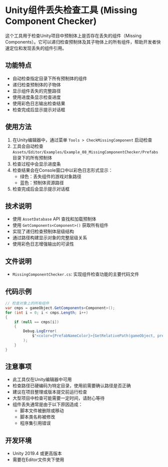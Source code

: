# Unity组件丢失检查工具 (Missing Component Checker)

这个工具用于检查Unity项目中预制体上是否存在丢失的组件（Missing Components）。它可以递归检查预制体及其子物体上的所有组件，帮助开发者快速定位和发现丢失的组件引用。

## 功能特点

- 自动检查指定目录下所有预制体的组件
- 递归检查预制体的子物体
- 显示组件丢失的完整路径
- 使用进度条显示检查进度
- 使用彩色日志输出检查结果
- 检查完成后显示提示对话框

## 使用方法

1. 在Unity编辑器中，通过菜单 `Tools > CheckMissingComponent` 启动检查
2. 工具会自动检查 `Assets/Editor/Examples/Example_08_MissingComponentChecker/Prefabs` 目录下的所有预制体
3. 检查过程中会显示进度条
4. 检查结果会在Console窗口中以彩色日志形式显示：
   - 绿色：丢失组件的游戏对象路径
   - 蓝色：预制体资源路径
5. 检查完成后会显示提示对话框

## 技术说明

- 使用 `AssetDatabase` API 查找和加载预制体
- 使用 `GetComponents<Component>()` 获取所有组件
- 实现了递归检查预制体层级结构
- 通过路径构建显示对象的完整层级关系
- 使用彩色日志增强输出的可读性

## 文件说明

- `MissingComponentChecker.cs`: 实现组件检查功能的主要代码文件

## 代码示例

```csharp
// 检查对象上的所有组件
var cmps = gameObject.GetComponents<Component>();
for (int i = 0; i < cmps.Length; i++)
{
    if (null == cmps[i])
    {
        Debug.LogError(
            $"<color={PrefabNameColor}>{GetRelativePath(gameObject, prefab)}</color> has missing components! path is: <color={PathColor}>{path}</color>"
        );
    }
}
```

## 注意事项

- 此工具仅在Unity编辑器中可用
- 检查路径已硬编码为特定目录，使用前需要确认路径是否正确
- 建议在项目整理或版本提交前运行检查
- 大型项目中检查可能需要一定时间，请耐心等待
- 组件丢失通常是由于以下原因造成：
  - 脚本文件被删除或移动
  - 脚本类名称被修改
  - 程序集引用错误

## 开发环境

- Unity 2019.4 或更高版本
- 需要在Editor文件夹下使用 